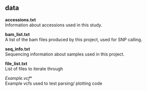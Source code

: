 ## data

**accessions.txt**  
Information about accessions used in this study. 

**bam_list.txt**  
A list of the bam files produced by this project, used for SNP calling. 

**seq_info.txt**  
Sequencing information about samples used in this project. 

**file_list.txt**  
List of files to iterate through   

**Example*.vcf**  
Example vcfs used to test parsing/ plotting code
